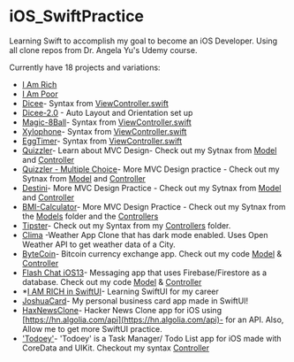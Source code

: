 # iOS_SwiftPractice
Learning Swift to accomplish my goal to become an iOS Developer. Using all clone repos from Dr. Angela Yu's Udemy course. 

Currently have 18 projects and variations: 

* [I Am Rich](https://github.com/jflopezr11/iOS_SwiftPractice/tree/master/I%20Am%20Rich)
* [I Am Poor](https://github.com/jflopezr11/iOS_SwiftPractice/tree/master/I%20Am%20Poor)
* [Dicee](https://github.com/jflopezr11/iOS_SwiftPractice/tree/master/Dicee-iOS13)- Syntax from [ViewController.swift](https://github.com/jflopezr11/iOS_SwiftPractice/blob/master/Dicee-iOS13/Dicee-iOS13/ViewController.swift)
* [Dicee-2.0](https://github.com/jflopezr11/iOS_SwiftPractice/tree/master/AutoLayout-iOS13) - Auto Layout and Orientation set up
* [Magic-8Ball](https://github.com/jflopezr11/iOS_SwiftPractice/tree/master/Magic-8-Ball-iOS13)- Syntax from [ViewController.swift](https://github.com/jflopezr11/iOS_SwiftPractice/blob/master/Magic-8-Ball-iOS13/Magic%208%20Ball/ViewController.swift)
* [Xylophone](https://github.com/jflopezr11/iOS_SwiftPractice/tree/master/Xylophone)- Syntax from [ViewController.swift](https://github.com/jflopezr11/iOS_SwiftPractice/blob/master/Xylophone/Xylophone/ViewController.swift)
* [EggTimer]( https://github.com/jflopezr11/iOS_SwiftPractice/tree/master/EggTimer)- Syntax from [ViewController.swift](https://github.com/jflopezr11/iOS_SwiftPractice/blob/master/EggTimer/EggTimer/ViewController.swift)
* [Quizzler](https://github.com/jflopezr11/iOS_SwiftPractice/tree/master/Quizzler)- Learn about MVC Design- Check out my Sytnax from [Model](https://github.com/jflopezr11/iOS_SwiftPractice/tree/master/Quizzler/Quizzler-iOS13/Model) and [Controller](https://github.com/jflopezr11/iOS_SwiftPractice/blob/master/Quizzler/Quizzler-iOS13/Controller/ViewController.swift)
* [Quizzler - Multiple Choice](https://github.com/jflopezr11/iOS_SwiftPractice/tree/master/QuizzlerMultipleChoice)- More MVC Design practice - Check out my Sytnax from [Model](https://github.com/jflopezr11/iOS_SwiftPractice/tree/master/QuizzlerMultipleChoice/Quizzler-iOS13/Model) and [Controller](https://github.com/jflopezr11/iOS_SwiftPractice/blob/master/QuizzlerMultipleChoice/Quizzler-iOS13/Controller/ViewController.swift)
* [Destini](https://github.com/jflopezr11/iOS_SwiftPractice/tree/master/Destini-iOS13)- More MVC Design Practice - Check out my Sytnax from [Model](https://github.com/jflopezr11/iOS_SwiftPractice/tree/master/Destini-iOS13/Destini-iOS13/Model) and [Controller](https://github.com/jflopezr11/iOS_SwiftPractice/blob/master/Destini-iOS13/Destini-iOS13/Controller/ViewController.swift)
* [BMI-Calculator](https://github.com/jflopezr11/iOS_SwiftPractice/tree/master/BMI-Calculator)- More MVC Design Practice - Check out my Sytnax from the [Models](https://github.com/jflopezr11/iOS_SwiftPractice/tree/master/BMI-Calculator/BMI%20Calculator/Models) folder and the [Controllers](https://github.com/jflopezr11/iOS_SwiftPractice/tree/master/BMI-Calculator/BMI%20Calculator/Controllers)
* [Tipster](https://github.com/jflopezr11/iOS_SwiftPractice/tree/master/Tipster)- Check out my Syntax from my [Controllers](https://github.com/jflopezr11/iOS_SwiftPractice/tree/master/Tipster/Tipsy/Controllers) folder. 
* [Clima](https://github.com/jflopezr11/iOS_SwiftPractice/tree/master/Clima-iOS13) -Weather App Clone that has dark mode enabled. Uses Open Weather API to get weather data of a City. 
* [ByteCoin](https://github.com/jflopezr11/iOS_SwiftPractice/tree/master/ByteCoin-/ByteCoin)- Bitcoin currency exchange app. Check out my code [Model](https://github.com/jflopezr11/iOS_SwiftPractice/tree/master/ByteCoin-/ByteCoin/Model) & [Controller](https://github.com/jflopezr11/iOS_SwiftPractice/blob/master/ByteCoin-/ByteCoin/Controller/ViewController.swift)
* [Flash Chat iOS13](https://github.com/jflopezr11/iOS_SwiftPractice/tree/master/Flash%20Chat%20iOS13)- Messaging app that uses Firebase/Firestore as a database. Check out my code [Model](https://github.com/jflopezr11/iOS_SwiftPractice/tree/master/Flash%20Chat%20iOS13/Models) & [Controller](https://github.com/jflopezr11/iOS_SwiftPractice/tree/master/Flash%20Chat%20iOS13/Controllers)
* *[I AM RICH in SwiftUI](https://github.com/jflopezr11/iOS_SwiftPractice/tree/master/I%20Am%20Rich-SwiftUI)- Learning SwiftUI for my career
* [JoshuaCard](https://github.com/jflopezr11/iOS_SwiftPractice/tree/master/JoshuaCard)- My personal business card app made in SwiftUI!
* [HaxNewsClone](https://github.com/jflopezr11/iOS_SwiftPractice/tree/master/HaxNewsClone/HaxNewsClone)- Hacker News Clone app for iOS using [https://hn.algolia.com/api](https://hn.algolia.com/api)- for an API. Also, Allow me to get more SwiftUI practice. 
* ['Todoey'](https://github.com/jflopezr11/iOS_SwiftPractice/tree/master/Todoey-iOS13)- 'Todoey' is a Task Manager/ Todo List app for iOS made with CoreData and UIKit. Checkout my syntax [Controller](https://github.com/jflopezr11/iOS_SwiftPractice/tree/master/Todoey-iOS13/Todoey/Controllers)


